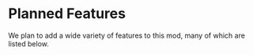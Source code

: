 # Planned Features

We plan to add a wide variety of features to this mod, many of which are listed below.
